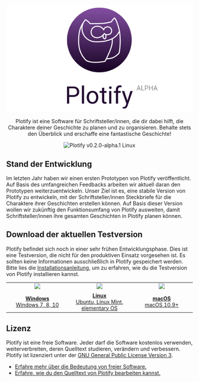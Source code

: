 <p align="center">
  <img src="docs/assets/header.png" alt="Plotify" />
</p>

<p align="center">
  Plotify ist eine Software für Schriftsteller/innen, die dir dabei hilft, die Charaktere deiner Geschichte zu planen und zu organisieren.
  Behalte stets den Überblick und erschaffe eine fantastische Geschichte!
</p>

<p align="center">
  <img src="docs/assets/screenshot-0.2.0-alpha.1-linux.png?raw=true" alt="Plotify v0.2.0-alpha.1 Linux" />
</p>


## Stand der Entwicklung

Im letzten Jahr haben wir einen ersten Prototypen von Plotify veröffentlicht.
Auf Basis des umfangreichen Feedbacks arbeiten wir aktuell daran den Prototypen weiterzuentwickeln.
Unser Ziel ist es, eine stabile Version von Plotify zu entwickeln, mit der Schriftsteller/innen Steckbriefe für die Charaktere ihrer Geschichten erstellen können.
Auf Basis dieser Version wollen wir zukünftig den Funktionsumfang von Plotify ausweiten, damit Schriftsteller/innen ihre gesamten Geschichten in Plotify planen können.


## Download der aktuellen Testversion

Plotify befindet sich noch in einer sehr frühen Entwicklungsphase.
Dies ist eine Testversion, die nicht für den produktiven Einsatz vorgesehen ist.
Es sollten keine Informationen ausschließlich in Plotify gespeichert werden.
Bitte lies die [Installationsanleitung](docs/installation/README.md), um zu erfahren, wie du die Testversion von Plotify installieren kannst.

<table>
    <tr>
        <td align="center" width="33%">
            <a href="https://github.com/plotify/plotify/releases/download/v0.2.0-alpha.5/plotify-0.2.0-alpha.5-windows-x64.exe">
                <img src="docs/assets/windows-logo.png" />
            </a>
         </td>
        <td align="center" width="33%">
            <a href="https://github.com/plotify/plotify/releases/download/v0.2.0-alpha.5/plotify-0.2.0-alpha.5-linux-amd64.deb">
                <img src="docs/assets/linux-logo.png" />
            </a>
        </td>
        <td align="center" width="33%">
            <a href="https://github.com/plotify/plotify/releases/download/v0.2.0-alpha.5/plotify-0.2.0-alpha.5-macos-x64.dmg">
                <img src="docs/assets/macos-logo.png" />
            </a>
        </td>
    </tr>
    <tr>
        <td align="center">
            <a href="https://github.com/plotify/plotify/releases/download/v0.2.0-alpha.5/plotify-0.2.0-alpha.5-windows-x64.exe">
                <b>Windows</b><br />
                Windows 7, 8, 10
            </a>
        </td>
        <td align="center">
            <a href="https://github.com/plotify/plotify/releases/download/v0.2.0-alpha.5/plotify-0.2.0-alpha.5-linux-amd64.deb">
                <b>Linux</b><br />
                Ubuntu, Linux Mint, elementary OS
            </a>
        </td>
        <td align="center">
            <a href="https://github.com/plotify/plotify/releases/download/v0.2.0-alpha.5/plotify-0.2.0-alpha.5-macos-x64.dmg">
                <b>macOS</b><br />
                macOS 10.9+
            </a>
        </td>
    </tr>
</table>


## Lizenz

Plotify ist eine freie Software. Jeder darf die Software kostenlos verwenden,
weiterverbreiten, deren Quelltext studieren, verändern und verbessern.
Plotify ist lizenziert unter der [GNU General Public License Version 3](LICENSE).

- [Erfahre mehr über die Bedeutung von freier Software.](https://www.gnu.org/philosophy/free-sw.de.html)
- [Erfahre, wie du den Quelltext von Plotify bearbeiten kannst.](docs/development/README.md)

